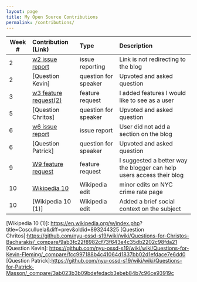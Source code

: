 ```yaml
---
layout: page
title: My Open Source Contributions
permalink: /contributions/
---
```


<!-- 
Type of the contribution should be "Wikipedia edit", "OpenStreet Map feature", "Documentation", "Course website", "Blog", 
"Browse Add-on", etc. 

The descriptioin should include a brief summary of what you did. 

Replace the first row with your contribution. 

--> 


| Week #       | Contribution (Link)  | Type  | Description | 
|---|:---|:---|:---| 
|  2   | [w2 issue report]  |  issue reporting   | Link is not redirecting to the blog  |
|  2   | [Question Kevin]   | question for speaker | Upvoted and asked question |
|  3   | [w3 feature request(2)] |   feature request  | I added features I would like to see as a user  |
|  5   | [Question Chritos] | question for speaker | Upvoted and asked question |
|  6   | [w6 issue report]  |  issue report   |   User did not add a section on the blog   |
|  6   | [Question Patrick] | question for speaker | Upvoted and asked question |
|  9   | [W9 feature request] | feature request | I suggested a better way the blogger can help users access their blog |
|  10  | [Wikipedia 10] | Wikipedia edit | minor edits on NYC crime rate page |
|  10  | [Wikipedia 10 (1)] | Wikipedia edit | Added a brief social context on the subject |


[w2 issue report]: https://github.com/nyu-ossd-s19/isaacblinder-weekly/issues
[w3 feature request]: https://github.com/nyu-ossd-s19/memeify-team-1/issues/15
[w3 feature request(2)]:https://github.com/nyu-ossd-s19/tickStop/issues/3
[w6 issue report]: https://github.com/nyu-ossd-s19/willgreenberg-weekly/issues/11
[W9 feature request]: https://github.com/nyu-ossd-s19/angie1313-weekly/issues/4
[Wikipedia 10]: https://en.wikipedia.org/w/index.php?title=Crime_in_New_York_City&action=history
[Wikipedia 10 (1)]: https://en.wikipedia.org/w/index.php? title=Cosculluela&diff=prev&oldid=893244325
[Question Chritos]:https://github.com/nyu-ossd-s19/wiki/wiki/Questions-for-Christos-Bacharakis/_compare/9ab3fc22f8982cf73f643e4c35db2202c98fda21
[Question Kevin]: https://github.com/nyu-ossd-s19/wiki/wiki/Questions-for-Kevin-Fleming/_compare/fcc997188b4c41064d1837bb02d1efdace7e6dd0
[Question Patrick]:https://github.com/nyu-ossd-s19/wiki/wiki/Questions-for-Patrick-Masson/_compare/3ab023b3b09bdefedacb3ebeb84b7c96ce93919c
